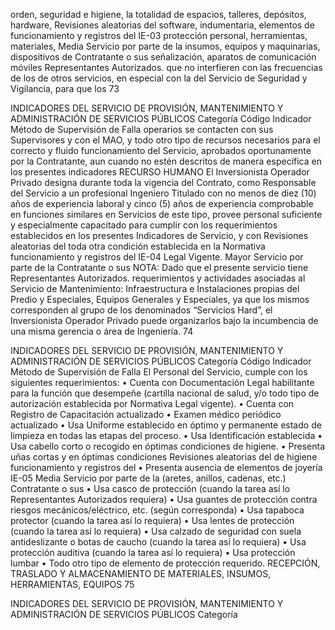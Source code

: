 orden, seguridad e higiene, la totalidad de
espacios, talleres, depósitos, hardware, Revisiones aleatorias del
software, indumentaria, elementos de funcionamiento y registros del
IE-03 protección personal, herramientas, materiales, Media Servicio por parte de la
insumos, equipos y maquinarias, dispositivos de Contratante o sus
señalización, aparatos de comunicación móviles Representantes Autorizados.
que no interfieren con las frecuencias de los de
otros servicios, en especial con la del Servicio
de Seguridad y Vigilancia, para que los
73

INDICADORES DEL SERVICIO DE PROVISIÓN, MANTENIMIENTO Y ADMINISTRACIÓN DE
SERVICIOS PÚBLICOS
Categoría
Código Indicador Método de Supervisión
de Falla
operarios se contacten con sus Supervisores y
con el MAO, y todo otro tipo de recursos
necesarios para el correcto y fluido
funcionamiento del Servicio, aprobados
oportunamente por la Contratante,
aun cuando no estén descritos de
manera específica en los presentes indicadores
RECURSO HUMANO
El Inversionista Operador Privado designa
durante toda la vigencia del Contrato, como
Responsable del Servicio a un profesional
Ingeniero Titulado con no menos de diez (10)
años de experiencia laboral y cinco (5) años de
experiencia comprobable en funciones similares
en Servicios de este tipo, provee personal
suficiente y especialmente capacitado para
cumplir con los requerimientos establecidos en
los presentes Indicadores de Servicio, y con Revisiones aleatorias del
toda otra condición establecida en la Normativa funcionamiento y registros del
IE-04 Legal Vigente. Mayor Servicio por parte de la
Contratante o sus
NOTA: Dado que el presente servicio tiene Representantes Autorizados.
requerimientos y actividades asociadas al
Servicio de Mantenimiento: Infraestructura e
Instalaciones propias del Predio y Especiales,
Equipos Generales y Especiales, ya que los
mismos corresponden al grupo de los
denominados “Servicios Hard”, el Inversionista
Operador Privado puede organizarlos bajo la
incumbencia de una misma gerencia o área de
Ingeniería.
74

INDICADORES DEL SERVICIO DE PROVISIÓN, MANTENIMIENTO Y ADMINISTRACIÓN DE
SERVICIOS PÚBLICOS
Categoría
Código Indicador Método de Supervisión
de Falla
El Personal del Servicio, cumple con los siguientes
requerimientos:
• Cuenta con Documentación Legal habilitante
para la función que desempeñe (cartilla nacional
de salud, y/o todo tipo de autorización
establecida por Normativa Legal vigente).
• Cuenta con Registro de Capacitación actualizado
• Examen médico periódico actualizado
• Usa Uniforme establecido en óptimo y
permanente estado de limpieza en todas las
etapas del proceso.
• Usa Identificación establecida
• Usa cabello corto o recogido en óptimas
condiciones de higiene.
• Presenta uñas cortas y en óptimas condiciones
Revisiones aleatorias del
de higiene
funcionamiento y registros del
• Presenta ausencia de elementos de joyería
IE-05 Media Servicio por parte de la
(aretes, anillos, cadenas, etc.)
Contratante o sus
• Usa casco de protección (cuando la tarea así lo
Representantes Autorizados
requiera)
• Usa guantes de protección contra riesgos
mecánicos/eléctrico, etc. (según corresponda)
• Usa tapaboca protector (cuando la tarea así lo
requiera)
• Usa lentes de protección (cuando la tarea así lo
requiera)
• Usa calzado de seguridad con suela
antideslizante o botas de caucho (cuando la
tarea así lo requiera)
• Usa protección auditiva (cuando la tarea así lo
requiera)
• Usa protección lumbar
• Todo otro tipo de elemento de protección
requerido.
RECEPCIÓN, TRASLADO Y ALMACENAMIENTO DE MATERIALES, INSUMOS,
HERRAMIENTAS, EQUIPOS
75

INDICADORES DEL SERVICIO DE PROVISIÓN, MANTENIMIENTO Y ADMINISTRACIÓN DE
SERVICIOS PÚBLICOS
Categoría

